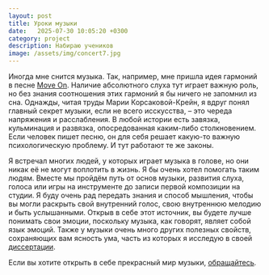 ```yaml
---
layout: post
title: Уроки музыки
date:   2025-07-30 10:05:20 +0300
category: project
description: Набираю учеников
image: /assets/img/concert7.jpg
---
```


Иногда мне снится музыка. Так, например, мне пришла идея гармоний в песне [Move On](/music/2023/12/06/move-on.html). Наличие абсолютного слуха тут играет важную роль, но без знания соотношения этих гармоний я бы ничего не запомнил из сна. Однажды, читая труды Марии Корсаковой-Крейн, я вдруг понял главный секрет музыки, если не всего исскусства, – это череда напряжения и расслабления. В любой истории есть завязка, кульминация и развязка, опосредованная каким-либо столкновением. Если человек пишет песню, он для себя решает какую-то важную психологическую проблему. И тут работают те же законы.

Я встречал многих людей, у которых играет музыка в голове, но они никак её не могут воплотить в жизнь. Я бы очень хотел помогать таким людям. Вместе мы пройдём путь от основ музыки, развития слуха, голоса или игры на инструменте до записи первой композиции на студии. Я буду очень рад передать знания и способ мышления, чтобы вы могли раскрыть свой внутренний голос, свою внутреннюю мелодию и быть услышанными. Открыв в себе этот источник, вы будете лучше понимать свои эмоции, поскольку музыка, как говорят, являет собой язык эмоций. Также у музыки очень много других полезных свойств, сохраняющих вам ясность ума, часть из которых я исследую в своей [диссертации](/ru/project/2024/11/12/experiment.html).

Если вы хотите открыть в себе прекрасный мир музыки, [обращайтесь](https://t.me/Pavel325).
